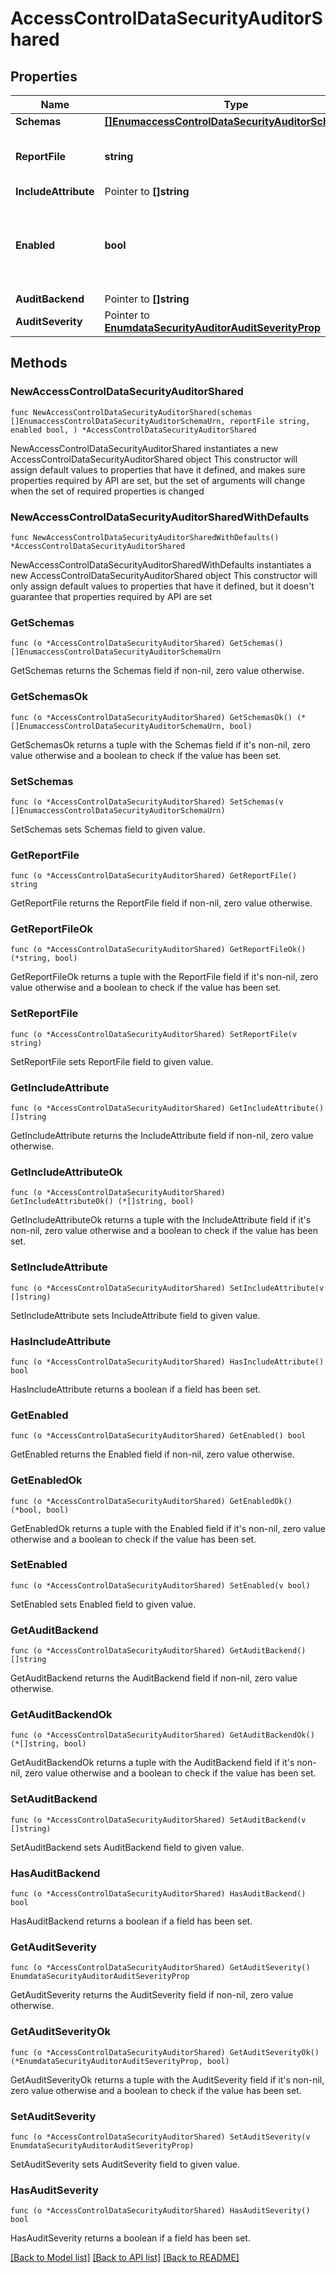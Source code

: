 # AccessControlDataSecurityAuditorShared

## Properties

Name | Type | Description | Notes
------------ | ------------- | ------------- | -------------
**Schemas** | [**[]EnumaccessControlDataSecurityAuditorSchemaUrn**](EnumaccessControlDataSecurityAuditorSchemaUrn.md) |  | 
**ReportFile** | **string** | Specifies the name of the detailed report file. | 
**IncludeAttribute** | Pointer to **[]string** |  | [optional] 
**Enabled** | **bool** | Indicates whether the Data Security Auditor is enabled for use. | 
**AuditBackend** | Pointer to **[]string** |  | [optional] 
**AuditSeverity** | Pointer to [**EnumdataSecurityAuditorAuditSeverityProp**](EnumdataSecurityAuditorAuditSeverityProp.md) |  | [optional] 

## Methods

### NewAccessControlDataSecurityAuditorShared

`func NewAccessControlDataSecurityAuditorShared(schemas []EnumaccessControlDataSecurityAuditorSchemaUrn, reportFile string, enabled bool, ) *AccessControlDataSecurityAuditorShared`

NewAccessControlDataSecurityAuditorShared instantiates a new AccessControlDataSecurityAuditorShared object
This constructor will assign default values to properties that have it defined,
and makes sure properties required by API are set, but the set of arguments
will change when the set of required properties is changed

### NewAccessControlDataSecurityAuditorSharedWithDefaults

`func NewAccessControlDataSecurityAuditorSharedWithDefaults() *AccessControlDataSecurityAuditorShared`

NewAccessControlDataSecurityAuditorSharedWithDefaults instantiates a new AccessControlDataSecurityAuditorShared object
This constructor will only assign default values to properties that have it defined,
but it doesn't guarantee that properties required by API are set

### GetSchemas

`func (o *AccessControlDataSecurityAuditorShared) GetSchemas() []EnumaccessControlDataSecurityAuditorSchemaUrn`

GetSchemas returns the Schemas field if non-nil, zero value otherwise.

### GetSchemasOk

`func (o *AccessControlDataSecurityAuditorShared) GetSchemasOk() (*[]EnumaccessControlDataSecurityAuditorSchemaUrn, bool)`

GetSchemasOk returns a tuple with the Schemas field if it's non-nil, zero value otherwise
and a boolean to check if the value has been set.

### SetSchemas

`func (o *AccessControlDataSecurityAuditorShared) SetSchemas(v []EnumaccessControlDataSecurityAuditorSchemaUrn)`

SetSchemas sets Schemas field to given value.


### GetReportFile

`func (o *AccessControlDataSecurityAuditorShared) GetReportFile() string`

GetReportFile returns the ReportFile field if non-nil, zero value otherwise.

### GetReportFileOk

`func (o *AccessControlDataSecurityAuditorShared) GetReportFileOk() (*string, bool)`

GetReportFileOk returns a tuple with the ReportFile field if it's non-nil, zero value otherwise
and a boolean to check if the value has been set.

### SetReportFile

`func (o *AccessControlDataSecurityAuditorShared) SetReportFile(v string)`

SetReportFile sets ReportFile field to given value.


### GetIncludeAttribute

`func (o *AccessControlDataSecurityAuditorShared) GetIncludeAttribute() []string`

GetIncludeAttribute returns the IncludeAttribute field if non-nil, zero value otherwise.

### GetIncludeAttributeOk

`func (o *AccessControlDataSecurityAuditorShared) GetIncludeAttributeOk() (*[]string, bool)`

GetIncludeAttributeOk returns a tuple with the IncludeAttribute field if it's non-nil, zero value otherwise
and a boolean to check if the value has been set.

### SetIncludeAttribute

`func (o *AccessControlDataSecurityAuditorShared) SetIncludeAttribute(v []string)`

SetIncludeAttribute sets IncludeAttribute field to given value.

### HasIncludeAttribute

`func (o *AccessControlDataSecurityAuditorShared) HasIncludeAttribute() bool`

HasIncludeAttribute returns a boolean if a field has been set.

### GetEnabled

`func (o *AccessControlDataSecurityAuditorShared) GetEnabled() bool`

GetEnabled returns the Enabled field if non-nil, zero value otherwise.

### GetEnabledOk

`func (o *AccessControlDataSecurityAuditorShared) GetEnabledOk() (*bool, bool)`

GetEnabledOk returns a tuple with the Enabled field if it's non-nil, zero value otherwise
and a boolean to check if the value has been set.

### SetEnabled

`func (o *AccessControlDataSecurityAuditorShared) SetEnabled(v bool)`

SetEnabled sets Enabled field to given value.


### GetAuditBackend

`func (o *AccessControlDataSecurityAuditorShared) GetAuditBackend() []string`

GetAuditBackend returns the AuditBackend field if non-nil, zero value otherwise.

### GetAuditBackendOk

`func (o *AccessControlDataSecurityAuditorShared) GetAuditBackendOk() (*[]string, bool)`

GetAuditBackendOk returns a tuple with the AuditBackend field if it's non-nil, zero value otherwise
and a boolean to check if the value has been set.

### SetAuditBackend

`func (o *AccessControlDataSecurityAuditorShared) SetAuditBackend(v []string)`

SetAuditBackend sets AuditBackend field to given value.

### HasAuditBackend

`func (o *AccessControlDataSecurityAuditorShared) HasAuditBackend() bool`

HasAuditBackend returns a boolean if a field has been set.

### GetAuditSeverity

`func (o *AccessControlDataSecurityAuditorShared) GetAuditSeverity() EnumdataSecurityAuditorAuditSeverityProp`

GetAuditSeverity returns the AuditSeverity field if non-nil, zero value otherwise.

### GetAuditSeverityOk

`func (o *AccessControlDataSecurityAuditorShared) GetAuditSeverityOk() (*EnumdataSecurityAuditorAuditSeverityProp, bool)`

GetAuditSeverityOk returns a tuple with the AuditSeverity field if it's non-nil, zero value otherwise
and a boolean to check if the value has been set.

### SetAuditSeverity

`func (o *AccessControlDataSecurityAuditorShared) SetAuditSeverity(v EnumdataSecurityAuditorAuditSeverityProp)`

SetAuditSeverity sets AuditSeverity field to given value.

### HasAuditSeverity

`func (o *AccessControlDataSecurityAuditorShared) HasAuditSeverity() bool`

HasAuditSeverity returns a boolean if a field has been set.


[[Back to Model list]](../README.md#documentation-for-models) [[Back to API list]](../README.md#documentation-for-api-endpoints) [[Back to README]](../README.md)


